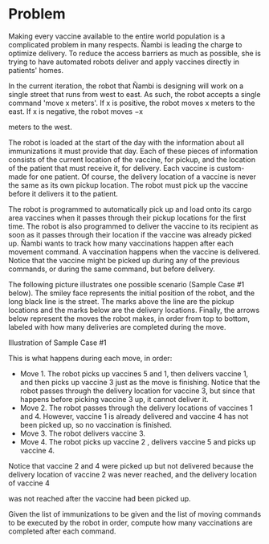 # Problem

Making every vaccine available to the entire world population is a complicated problem in many respects. Ñambi is leading the charge to optimize delivery. To reduce the access barriers as much as possible, she is trying to have automated robots deliver and apply vaccines directly in patients' homes.

In the current iteration, the robot that Ñambi is designing will work on a single street that runs from west to east. As such, the robot accepts a single command 'move x
meters'. If x is positive, the robot moves x meters to the east. If x is negative, the robot moves −x

meters to the west.

The robot is loaded at the start of the day with the information about all immunizations it must provide that day. Each of these pieces of information consists of the current location of the vaccine, for pickup, and the location of the patient that must receive it, for delivery. Each vaccine is custom-made for one patient. Of course, the delivery location of a vaccine is never the same as its own pickup location. The robot must pick up the vaccine before it delivers it to the patient.

The robot is programmed to automatically pick up and load onto its cargo area vaccines when it passes through their pickup locations for the first time. The robot is also programmed to deliver the vaccine to its recipient as soon as it passes through their location if the vaccine was already picked up. Ñambi wants to track how many vaccinations happen after each movement command. A vaccination happens when the vaccine is delivered. Notice that the vaccine might be picked up during any of the previous commands, or during the same command, but before delivery.

The following picture illustrates one possible scenario (Sample Case #1 below). The smiley face represents the initial position of the robot, and the long black line is the street. The marks above the line are the pickup locations and the marks below are the delivery locations. Finally, the arrows below represent the moves the robot makes, in order from top to bottom, labeled with how many deliveries are completed during the move.

Illustration of Sample Case #1

This is what happens during each move, in order:

- Move 1. The robot picks up vaccines 5 and 1, then delivers vaccine 1, and then picks up vaccine 3 just as the move is finishing. Notice that the robot passes through the delivery location for vaccine 3, but since that happens before picking vaccine 3 up, it cannot deliver it.
- Move 2. The robot passes through the delivery locations of vaccines 1 and 4. However, vaccine 1 is already delivered and vaccine 4 has not been picked up, so no vaccination is finished.
- Move 3. The robot delivers vaccine 3.
- Move 4. The robot picks up vaccine 2
, delivers vaccine 5 and picks up vaccine 4.

Notice that vaccine 2
and 4 were picked up but not delivered because the delivery location of vaccine 2 was never reached, and the delivery location of vaccine 4

was not reached after the vaccine had been picked up.

Given the list of immunizations to be given and the list of moving commands to be executed by the robot in order, compute how many vaccinations are completed after each command.
